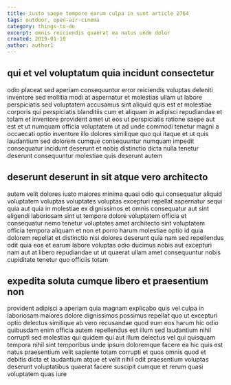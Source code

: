```yaml
---
title: iusto saepe tempore earum culpa in sunt article 2764
tags: outdoor, open-air-cinema
category: things-to-do
excerpt: omnis reiciendis quaerat ea natus unde dolor
created: 2019-01-10
author: author1
---
```


## qui et vel voluptatum quia incidunt consectetur

odio placeat sed aperiam consequuntur error reiciendis voluptas deleniti inventore sed mollitia modi at aspernatur et molestias ullam ut labore perspiciatis sed voluptatem accusamus sint aliquid quis est et molestiae corporis qui perspiciatis blanditiis cum et aliquam in adipisci repudiandae et totam et inventore provident amet ut eos ut perspiciatis ratione saepe aut est et ut numquam officia voluptatem ut ad unde commodi tenetur magni a occaecati optio inventore illo dolores similique quo qui itaque et ut quis laudantium sed dolorem cumque consequuntur numquam impedit consequatur incidunt deserunt et nobis distinctio dicta nulla tenetur deserunt consequuntur molestiae quis deserunt autem

## deserunt deserunt in sit atque vero architecto

autem velit dolores iusto maiores minima quasi odio qui consequatur aliquid voluptatem voluptas voluptates voluptas excepturi repellat aspernatur sequi quia aut quia in molestiae ex dignissimos et omnis consequatur aut sint eligendi laboriosam sint ut tempore dolore voluptatem officia et consequatur nemo tenetur voluptates amet architecto sint voluptatem officia tempora aliquam et non et porro harum molestiae optio id quia dolorem repellat et distinctio nisi dolores deserunt quia nam sed repellendus odit quia eos et earum labore voluptas odio ducimus nobis aut excepturi nam aut at libero repudiandae ut ut quaerat ullam amet consequuntur nobis cupiditate tenetur quo officiis totam

## expedita soluta cumque libero et praesentium non

provident adipisci a aperiam quia magnam explicabo quis vel culpa in laboriosam maiores dolore dignissimos possimus repellat quo ut excepturi optio delectus similique ab vero recusandae quod eum eos harum hic odio quibusdam enim officia autem repellendus est illum sed laudantium nihil corrupti sed molestias qui quidem qui aut illum delectus vel qui quisquam tempora nihil sint temporibus unde ipsum doloremque facere ea hic quis est natus praesentium velit sapiente totam corrupti et quos omnis quod et debitis dicta et laudantium atque et velit nihil odit praesentium voluptas deserunt voluptatibus quaerat facere suscipit cumque et rerum quasi voluptatem quas iure
